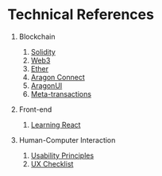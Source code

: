 # Technical References

1. Blockchain
    1. [Solidity](https://solidity.readthedocs.io/en/latest/index.html)
    2. [Web3](https://web3js.readthedocs.io/en/v1.3.0)
    3. [Ether](https://docs.ethers.io/v5)
    4. [Aragon Connect](https://aragon.org/connect)
    5. [AragonUI](https://ui.aragon.org)
    6. [Meta-transactions](https://opengsn.org)

2. Front-end
    1. [Learning React](https://github.com/MoonHighway/learning-react)

3. Human-Computer Interaction
    1. [Usability Principles](https://profile.es/blog/los-10-principios-de-usabilidad-web-de-jakob-nielsen/)
    2. [UX Checklist](https://profile.es/blog/checklist-experiencia-de-usuario/)